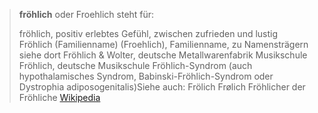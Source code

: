 > **fröhlich** oder Froehlich steht für:
>
> fröhlich, positiv erlebtes Gefühl, zwischen zufrieden und lustig
> Fröhlich (Familienname) (Froehlich), Familienname, zu Namensträgern siehe dort
> Fröhlich & Wolter, deutsche Metallwarenfabrik
> Musikschule Fröhlich, deutsche Musikschule
> Fröhlich-Syndrom (auch hypothalamisches Syndrom, Babinski-Fröhlich-Syndrom oder Dystrophia adiposogenitalis)Siehe auch:
> Frölich
> Frølich
> Fröhlicher
> der Fröhliche
> [Wikipedia](https://de.wikipedia.org/wiki/Fr%C3%B6hlich)
